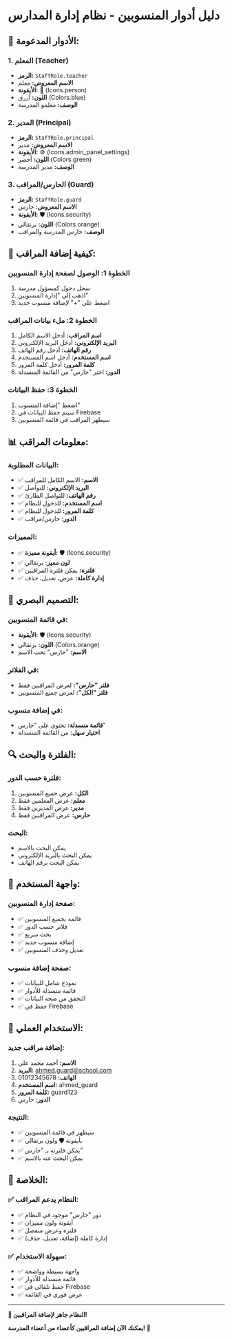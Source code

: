 # دليل أدوار المنسوبين - نظام إدارة المدارس

## 🎯 **الأدوار المدعومة:**

### 1. **المعلم (Teacher)**
- **الرمز:** `StaffRole.teacher`
- **الاسم المعروض:** معلم
- **الأيقونة:** 👤 (Icons.person)
- **اللون:** أزرق (Colors.blue)
- **الوصف:** معلمو المدرسة

### 2. **المدير (Principal)**
- **الرمز:** `StaffRole.principal`
- **الاسم المعروض:** مدير
- **الأيقونة:** ⚙️ (Icons.admin_panel_settings)
- **اللون:** أخضر (Colors.green)
- **الوصف:** مدير المدرسة

### 3. **الحارس/المراقب (Guard)**
- **الرمز:** `StaffRole.guard`
- **الاسم المعروض:** حارس
- **الأيقونة:** 🛡️ (Icons.security)
- **اللون:** برتقالي (Colors.orange)
- **الوصف:** حارس المدرسة والمراقب

## 🔧 **كيفية إضافة المراقب:**

### **الخطوة 1: الوصول لصفحة إدارة المنسوبين**
1. سجل دخول كمسؤول مدرسة
2. اذهب إلى "إدارة المنسوبين"
3. اضغط على "+" لإضافة منسوب جديد

### **الخطوة 2: ملء بيانات المراقب**
1. **اسم المراقب:** أدخل الاسم الكامل
2. **البريد الإلكتروني:** أدخل البريد الإلكتروني
3. **رقم الهاتف:** أدخل رقم الهاتف
4. **اسم المستخدم:** أدخل اسم المستخدم
5. **كلمة المرور:** أدخل كلمة المرور
6. **الدور:** اختر "حارس" من القائمة المنسدلة

### **الخطوة 3: حفظ البيانات**
1. اضغط "إضافة المنسوب"
2. سيتم حفظ البيانات في Firebase
3. سيظهر المراقب في قائمة المنسوبين

## 📊 **معلومات المراقب:**

### **البيانات المطلوبة:**
- ✅ **الاسم:** الاسم الكامل للمراقب
- ✅ **البريد الإلكتروني:** للتواصل
- ✅ **رقم الهاتف:** للتواصل الطارئ
- ✅ **اسم المستخدم:** للدخول للنظام
- ✅ **كلمة المرور:** للدخول للنظام
- ✅ **الدور:** حارس/مراقب

### **المميزات:**
- ✅ **أيقونة مميزة:** 🛡️ (Icons.security)
- ✅ **لون مميز:** برتقالي
- ✅ **فلترة:** يمكن فلترة المراقبين
- ✅ **إدارة كاملة:** عرض، تعديل، حذف

## 🎨 **التصميم البصري:**

### **في قائمة المنسوبين:**
- **الأيقونة:** 🛡️ (Icons.security)
- **اللون:** برتقالي (Colors.orange)
- **الاسم:** "حارس" تحت الاسم

### **في الفلاتر:**
- **فلتر "حارس":** لعرض المراقبين فقط
- **فلتر "الكل":** لعرض جميع المنسوبين

### **في إضافة منسوب:**
- **قائمة منسدلة:** تحتوي على "حارس"
- **اختيار سهل:** من القائمة المنسدلة

## 🔍 **الفلترة والبحث:**

### **فلترة حسب الدور:**
1. **الكل:** عرض جميع المنسوبين
2. **معلم:** عرض المعلمين فقط
3. **مدير:** عرض المديرين فقط
4. **حارس:** عرض المراقبين فقط

### **البحث:**
- يمكن البحث بالاسم
- يمكن البحث بالبريد الإلكتروني
- يمكن البحث برقم الهاتف

## 📱 **واجهة المستخدم:**

### **صفحة إدارة المنسوبين:**
- ✅ قائمة بجميع المنسوبين
- ✅ فلاتر حسب الدور
- ✅ بحث سريع
- ✅ إضافة منسوب جديد
- ✅ تعديل وحذف المنسوبين

### **صفحة إضافة منسوب:**
- ✅ نموذج شامل للبيانات
- ✅ قائمة منسدلة للأدوار
- ✅ التحقق من صحة البيانات
- ✅ حفظ في Firebase

## 🚀 **الاستخدام العملي:**

### **إضافة مراقب جديد:**
1. **الاسم:** أحمد محمد علي
2. **البريد:** ahmed.guard@school.com
3. **الهاتف:** 01012345678
4. **اسم المستخدم:** ahmed_guard
5. **كلمة المرور:** guard123
6. **الدور:** حارس

### **النتيجة:**
- ✅ سيظهر في قائمة المنسوبين
- ✅ بأيقونة 🛡️ ولون برتقالي
- ✅ يمكن فلترته بـ "حارس"
- ✅ يمكن البحث عنه بالاسم

## 🎯 **الخلاصة:**

### ✅ **النظام يدعم المراقب:**
- ✅ دور "حارس" موجود في النظام
- ✅ أيقونة ولون مميزان
- ✅ فلترة وعرض منفصل
- ✅ إدارة كاملة (إضافة، تعديل، حذف)

### ✅ **سهولة الاستخدام:**
- ✅ واجهة بسيطة وواضحة
- ✅ قائمة منسدلة للأدوار
- ✅ حفظ تلقائي في Firebase
- ✅ عرض فوري في القائمة

---

**🎉 النظام جاهز لإضافة المراقبين!**

**يمكنك الآن إضافة المراقبين كأعضاء من أعضاء المدرسة! 🚀**
